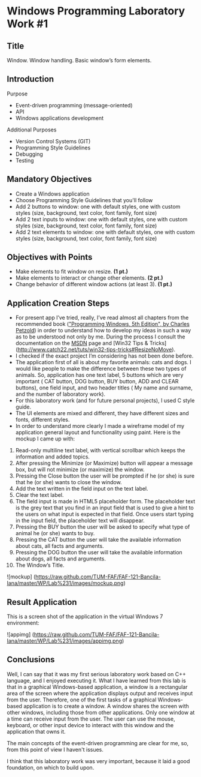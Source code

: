 ﻿Windows Programming Laboratory Work #1
======================================

Title
-----
Window. Window handling. Basic window’s form elements.

Introduction
------------
Purpose
*	Event-driven programming (message-oriented)
*	API
*	Windows applications development

Additional Purposes
*	Version Control Systems (GIT)
*	Programming Style Guidelines
*	Debugging
*	Testing

Mandatory Objectives
--------------------
*	Create a Windows application
*	Choose Programming Style Guidelines that you'll follow
*	Add 2 buttons to window: one with default styles, one with custom styles (size, background, text color, font family, font size)
*	Add 2 text inputs to window: one with default styles, one with custom styles (size, background, text color, font family, font size)
*	Add 2 text elements to window: one with default styles, one with custom styles (size, background, text color, font family, font size)

Objectives with Points
----------------------
*	Make elements to fit window on resize. **(1 pt.)**
*	Make elements to interact or change other elements. **(2 pt.)**
*	Change behavior of different window actions (at least 3). **(1 pt.)**

Application Creation Steps
--------------------------
*	For present app I’ve tried, really, I’ve read almost all chapters from the recommended book (["Programming Windows, 5th Edition", by Charles Petzold](http://www.charlespetzold.com/pw5/)) in order to understand how to develop my ideas in such a way as to be understood not only by me. During the process I consult the documentation on the [MSDN](http://msdn.microsoft.com) page and [Win32 Tips & Tricks] (http://www.catch22.net/tuts/win32-tips-tricks#ResizeNoMove).
*	I checked if the exact project I’m considering has not been done before.
*	The application first of all is about my favorite animals: cats and dogs. I would like people to make the difference between these two types of animals. So, application has one text label, 5 buttons which are very important ( CAT button, DOG button, BUY button, ADD and CLEAR buttons), one field input, and two header titles ( My name and surname, and the number of laboratory work).
*	For this laboratory work (and for future personal projects), I used C style guide.
*	The UI elements are mixed and different, they have different sizes and fonts, different styles.
*	In order to understand more clearly I made a wireframe model of my application general layout and functionality using paint. Here is the mockup I came up with:

1.	Read-only multiline text label, with vertical scrollbar which keeps the information and added topics.
2.	After pressing the Minimize (or Maximize) button will appear a message box, but will not minimize (or maximize) the window.
3.	Pressing the Close button the user will be prompted if he (or she) is sure that he (or she) wants to close the window.
4.	Add the text written in the field input on the text label.
5.	Clear the text label.
6.	The field input is made in HTML5 placeholder form. The placeholder text is the grey text that you find in an input field that is used to give a hint to the users on what input is expected in that field. Once users start typing in the input field, the placeholder text will disappear.
7.	Pressing the BUY button the user will be asked to specify what type of animal he (or she) wants to buy.
8.	Pressing the CAT button the user will take the available information about cats, all facts and arguments.
9.	Pressing the DOG button the user will take the available information about dogs, all facts and arguments.
10.	The Window’s Title.

![mockup] (https://raw.github.com/TUM-FAF/FAF-121-Bancila-Iana/master/WP/Lab%231/images/mockup.png)

Result Application
------------------
This is a screen shot of the application in the virtual Windows 7 environment:

![appimg] (https://raw.github.com/TUM-FAF/FAF-121-Bancila-Iana/master/WP/Lab%231/images/appimg.png)

Conclusions
-----------
  Well, I can say that it was my first serious laboratory work based on C++ language, and I enjoyed executing it. What I have learned from this lab is that in a graphical Windows-based application, a window is a rectangular area of the screen where the application displays output and receives input from the user. Therefore, one of the first tasks of a graphical Windows-based application is to create a window. A window shares the screen with other windows, including those from other applications. Only one window at a time can receive input from the user. The user can use the mouse, keyboard, or other input device to interact with this window and the application that owns it.
  
The main concepts of the event-driven programming are clear for me, so, from this point of view I haven't issues.

I think that this laboratory work was very important, because it laid a good foundation, on which to build upon. 

